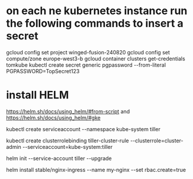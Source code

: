# on each ne kubernetes instance run the following commands to insert a secret
gcloud config set project winged-fusion-240820
gcloud config set compute/zone europe-west3-b
gcloud container clusters get-credentials tomkube
kubectl create secret generic pgpassword --from-literal PGPASSWORD=TopSecret123

# install HELM
https://helm.sh/docs/using_helm/#from-script
and 
https://helm.sh/docs/using_helm/#gke

kubectl create serviceaccount --namespace kube-system tiller

kubectl create clusterrolebinding tiller-cluster-rule --clusterrole=cluster-admin --serviceaccount=kube-system:tiller

helm init --service-account tiller --upgrade 

helm install stable/nginx-ingress --name my-nginx --set rbac.create=true

